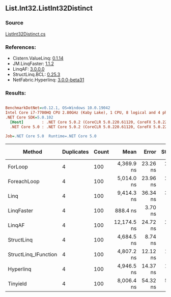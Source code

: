 ﻿## List.Int32.ListInt32Distinct

### Source
[ListInt32Distinct.cs](../LinqBenchmarks/List/Int32/ListInt32Distinct.cs)

### References:
- Cistern.ValueLinq: [0.1.14](https://www.nuget.org/packages/Cistern.ValueLinq/0.1.14)
- JM.LinqFaster: [1.1.2](https://www.nuget.org/packages/JM.LinqFaster/1.1.2)
- LinqAF: [3.0.0.0](https://www.nuget.org/packages/LinqAF/3.0.0.0)
- StructLinq.BCL: [0.25.3](https://www.nuget.org/packages/StructLinq.BCL/0.25.3)
- NetFabric.Hyperlinq: [3.0.0-beta31](https://www.nuget.org/packages/NetFabric.Hyperlinq/3.0.0-beta31)

### Results:
``` ini

BenchmarkDotNet=v0.12.1, OS=Windows 10.0.19042
Intel Core i7-7700HQ CPU 2.80GHz (Kaby Lake), 1 CPU, 8 logical and 4 physical cores
.NET Core SDK=5.0.102
  [Host]        : .NET Core 5.0.2 (CoreCLR 5.0.220.61120, CoreFX 5.0.220.61120), X64 RyuJIT
  .NET Core 5.0 : .NET Core 5.0.2 (CoreCLR 5.0.220.61120, CoreFX 5.0.220.61120), X64 RyuJIT

Job=.NET Core 5.0  Runtime=.NET Core 5.0  

```
|               Method | Duplicates | Count |        Mean |    Error |   StdDev | Ratio |  Gen 0 | Gen 1 | Gen 2 | Allocated |
|--------------------- |----------- |------ |------------:|---------:|---------:|------:|-------:|------:|------:|----------:|
|              ForLoop |          4 |   100 |  4,369.9 ns | 23.26 ns | 20.62 ns |  1.00 | 1.9150 |     - |     - |    6008 B |
|          ForeachLoop |          4 |   100 |  5,014.0 ns | 23.96 ns | 21.24 ns |  1.15 | 1.9150 |     - |     - |    6008 B |
|                 Linq |          4 |   100 |  9,414.3 ns | 36.34 ns | 33.99 ns |  2.15 | 1.3733 |     - |     - |    4320 B |
|           LinqFaster |          4 |   100 |    888.4 ns |  3.70 ns |  3.46 ns |  0.20 |      - |     - |     - |         - |
|               LinqAF |          4 |   100 | 12,174.5 ns | 24.72 ns | 23.12 ns |  2.79 | 3.9520 |     - |     - |   12400 B |
|           StructLinq |          4 |   100 |  4,684.5 ns |  8.74 ns |  7.75 ns |  1.07 | 0.0076 |     - |     - |      32 B |
| StructLinq_IFunction |          4 |   100 |  4,807.2 ns | 12.12 ns | 11.33 ns |  1.10 |      - |     - |     - |         - |
|            Hyperlinq |          4 |   100 |  4,946.5 ns | 14.37 ns | 12.74 ns |  1.13 |      - |     - |     - |         - |
|             Tinyield |          4 |   100 |  8,006.4 ns | 54.32 ns | 50.81 ns |  1.83 | 2.0142 |     - |     - |    6352 B |

